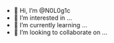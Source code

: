 - 👋 Hi, I’m @N0L0g1c
- 👀 I’m interested in ...
- 🌱 I’m currently learning ...
- 💞️ I’m looking to collaborate on ...

